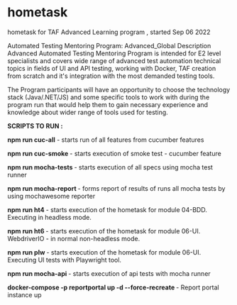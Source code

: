 # hometask

hometask for TAF Advanced Learning program , started Sep 06 2022

Automated Testing Mentoring Program: Advanced_Global
Description
Advanced Automated Testing Mentoring Program is intended for E2 level specialists and covers wide range of advanced test automation technical topics in fields of UI and API testing, working with Docker, TAF creation from scratch and it's integration with the most demanded testing tools.

The Program participants will have an opportunity to choose the technology stack (Java/.NET/JS) and some specific tools to work with during the program run that would help them to gain necessary experience and knowledge about wider range of tools used for testing.

<b>SCRIPTS TO RUN : </b>

<b>npm run cuc-all</b> - starts run of all features from cucumber features

<b>npm run cuc-smoke </b> - starts execution of smoke test - cucumber feature

<b>npm run mocha-tests </b> - starts execution of all specs using mocha test runner 

<b>npm run mocha-report </b> - forms report of results of runs all mocha tests by using mochawesome reporter

<b>npm run ht4 </b> - starts execution of the hometask for module 04-BDD. Executing in headless mode.

<b>npm run ht6 </b> - starts execution of the hometask for module 06-UI. WebdriverIO - in normal non-headless mode.

<b>npm run plw </b> - starts execution of the hometask for module 06-UI. Executing UI tests with Playwright tool.

<b>npm run mocha-api </b> - starts execution of api tests with mocha runner

<b> docker-compose -p reportportal up -d --force-recreate </b> - Report portal instance up

